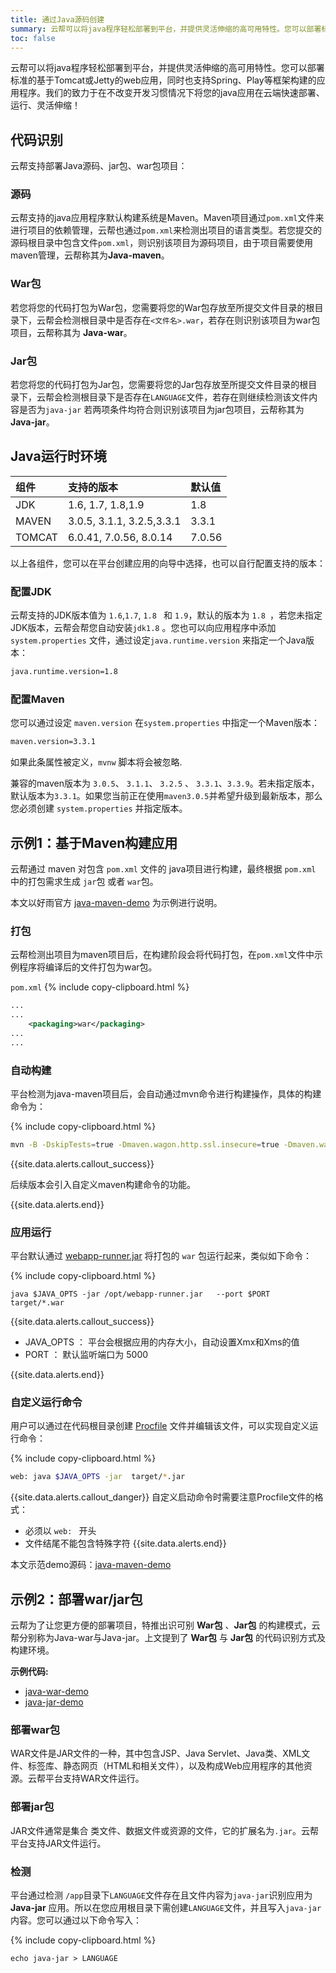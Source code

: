 ```yaml
---
title: 通过Java源码创建
summary: 云帮可以将java程序轻松部署到平台，并提供灵活伸缩的高可用特性。您可以部署标准的基于Tomcat或Jetty的web app程序，同时也支持Spring、Play等框架构建的应用程序。我们的致力于在不改变开发习惯情况下将您的java应用在云端快速部署、运行、灵活伸缩！
toc: false
---
```

<div id="toc"></div>

云帮可以将java程序轻松部署到平台，并提供灵活伸缩的高可用特性。您可以部署标准的基于Tomcat或Jetty的web应用，同时也支持Spring、Play等框架构建的应用程序。我们的致力于在不改变开发习惯情况下将您的java应用在云端快速部署、运行、灵活伸缩！

## 代码识别

云帮支持部署Java源码、jar包、war包项目：

### 源码

云帮支持的java应用程序默认构建系统是Maven。Maven项目通过`pom.xml`文件来进行项目的依赖管理，云帮也通过`pom.xml`来检测出项目的语言类型。若您提交的源码根目录中包含文件`pom.xml`，则识别该项目为源码项目，由于项目需要使用maven管理，云帮称其为**Java-maven**。

### War包

若您将您的代码打包为War包，您需要将您的War包存放至所提交文件目录的根目录下，云帮会检测根目录中是否存在`<文件名>.war`，若存在则识别该项目为war包项目，云帮称其为 **Java-war**。

### Jar包

若您将您的代码打包为Jar包，您需要将您的Jar包存放至所提交文件目录的根目录下，云帮会检测根目录下是否存在`LANGUAGE`文件，若存在则继续检测该文件内容是否为`java-jar` 若两项条件均符合则识别该项目为jar包项目，云帮称其为 **Java-jar**。

## Java运行时环境

| 组件     | 支持的版本                     | 默认值    |
| :----- | :------------------------ | :----- |
| JDK    | 1.6, 1.7, 1.8,1.9         | 1.8    |
| MAVEN  | 3.0.5, 3.1.1, 3.2.5,3.3.1 | 3.3.1  |
| TOMCAT | 6.0.41, 7.0.56, 8.0.14    | 7.0.56 |

以上各组件，您可以在平台创建应用的向导中选择，也可以自行配置支持的版本：

### 配置JDK

云帮支持的JDK版本值为 `1.6`,`1.7`, `1.8 ` 和 `1.9`，默认的版本为 `1.8 `，若您未指定JDK版本，云帮会帮您自动安装`jdk1.8` 。您也可以向应用程序中添加 `system.properties` 文件，通过设定`java.runtime.version` 来指定一个Java版本：

```bash
java.runtime.version=1.8
```

### 配置Maven

您可以通过设定 `maven.version` 在`system.properties` 中指定一个Maven版本：

```bash
maven.version=3.3.1
```

如果此条属性被定义，`mvnw` 脚本将会被忽略.

兼容的maven版本为 `3.0.5`、 `3.1.1`、 `3.2.5` 、 `3.3.1`、`3.3.9`。若未指定版本，默认版本为`3.3.1`。如果您当前正在使用`maven3.0.5`并希望升级到最新版本，那么您必须创建 `system.properties` 并指定版本。


## 示例1：基于Maven构建应用

云帮通过 maven 对包含 `pom.xml` 文件的 java项目进行构建，最终根据 `pom.xml` 中的打包需求生成 `jar`包 或者 `war`包。

本文以好雨官方 [java-maven-demo](https://github.com/goodrain-apps/java-maven-demo) 为示例进行说明。

### 打包

云帮检测出项目为maven项目后，在构建阶段会将代码打包，在`pom.xml`文件中示例程序将编译后的文件打包为war包。

`pom.xml`
{% include copy-clipboard.html %}

```xml
...
...
    <packaging>war</packaging>
...
...
```

### 自动构建

平台检测为java-maven项目后，会自动通过mvn命令进行构建操作，具体的构建命令为：



{% include copy-clipboard.html %}

```bash
mvn -B -DskipTests=true -Dmaven.wagon.http.ssl.insecure=true -Dmaven.wagon.http.ssl.allowall=true clean install
```

{{site.data.alerts.callout_success}}

后续版本会引入自定义maven构建命令的功能。

{{site.data.alerts.end}}

### 应用运行

平台默认通过 <a href="https://github.com/jsimone/webapp-runner" target="__blank">webapp-runner.jar</a> 将打包的 `war` 包运行起来，类似如下命令：

{% include copy-clipboard.html %}

```
java $JAVA_OPTS -jar /opt/webapp-runner.jar   --port $PORT target/*.war
```

{{site.data.alerts.callout_success}}

- JAVA_OPTS ： 平台会根据应用的内存大小，自动设置Xmx和Xms的值
- PORT ： 默认监听端口为 5000

{{site.data.alerts.end}}

### 自定义运行命令

用户可以通过在代码根目录创建 [Procfile](/docs/stable/user-lang-docs/etc/procfile.html) 文件并编辑该文件，可以实现自定义运行命令：

{% include copy-clipboard.html %}

```bash
web: java $JAVA_OPTS -jar  target/*.jar
```

{{site.data.alerts.callout_danger}}
自定义启动命令时需要注意Procfile文件的格式：

- 必须以 `web: ` 开头
- 文件结尾不能包含特殊字符
{{site.data.alerts.end}}


本文示范demo源码：[java-maven-demo](https://github.com/goodrain-apps/java-maven-demo)

## 示例2：部署war/jar包

云帮为了让您更方便的部署项目，特推出识可别 **War包** 、**Jar包** 的构建模式，云帮分别称为Java-war与Java-jar。上文提到了 **War包** 与 **Jar包** 的代码识别方式及构建环境。

**示例代码:**

- [java-war-demo](http://code.goodrain.com/demo/java-war-demo/tree/master)
- [java-jar-demo](http://code.goodrain.com/demo/java-jar-demo/tree/master)


### 部署war包

WAR文件是JAR文件的一种，其中包含JSP、Java Servlet、Java类、XML文件、标签库、静态网页（HTML和相关文件），以及构成Web应用程序的其他资源。云帮平台支持WAR文件运行。

### 部署jar包

JAR文件通常是集合 类文件、数据文件或资源的文件，它的扩展名为`.jar`。云帮平台支持JAR文件运行。

### 检测

平台通过检测 `/app`目录下`LANGUAGE`文件存在且文件内容为`java-jar`识别应用为 **Java-jar** 应用。所以在您应用根目录下需创建`LANGUAGE`文件，并且写入`java-jar`内容。您可以通过以下命令写入：

{% include copy-clipboard.html %}

```
echo java-jar > LANGUAGE
```